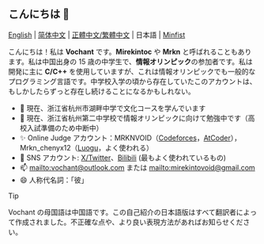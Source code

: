 ## こんにちは 👋

[English](README.md) | [简体中文](README_zh_Hans.md) | [正體中文/繁體中文](README_zh_Hant.md) | 日本語 | [Minfist](README_mf.md)

こんにちは！私は **Vochant** です。**Mirekintoc** や **Mrkn** と呼ばれることもあります。私は中国出身の 15 歳の中学生で、**情報オリンピック**の参加者です。私は開発に主に **C/C++** を使用していますが、これは情報オリンピックでも一般的なプログラミング言語です。中学校入学の頃から存在していたこのアカウントは、もしかしたらずっと存在し続けることになるかもしれない。

- 🌱 現在、浙江省杭州市湖畔中学で文化コースを学んでいます
- 🥇 現在、浙江省杭州第二中学校で情報オリンピックに向けて勉強中です（高校入試準備のため中断中）
- ✨ Online Judge アカウント：MRKNVOID（[Codeforces](https://codeforces.com/profile/MRKNVOID)，[AtCoder](https://atcoder.jp/users/MRKNVOID)），Mrkn_chenyx12（[Luogu](https://www.luogu.com/user/556000)，よく使われる）
- 📣 SNS アカウント: [X/Twitter](https://x.com/mirekintoc)、[Bilibili](https://space.bilibili.com/660602059) (最もよく使われているもの)
- 📫 <mailto:vochant@outlook.com> または <mailto:mirekintovoid@gmail.com>
- 😄 人称代名詞：「彼」

> [!TIP]
> Vochant の母国語は中国語です。この自己紹介の日本語版はすべて翻訳者によって作成されました。不正確な点や、より良い表現方法があればお知らせください。
